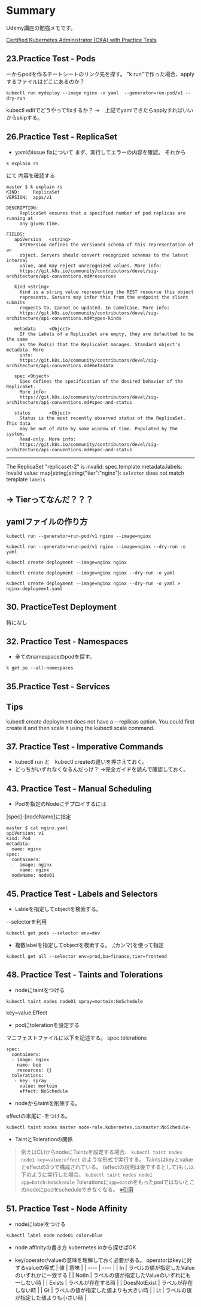 # Summary

Udemy講座の勉強メモです。

[Certified Kubernetes Administrator (CKA) with Practice Tests](https://www.udemy.com/course/certified-kubernetes-administrator-with-practice-tests/)


## 23.Practice Test - Pods
一からpodを作るチートシートのリンク先を探す。
"k run"で作った場合、applyするファイルはどこにあるのか？

```yamlの出力コマンド
kubectl run mydeploy --image nginx -o yaml  --generator=run-pod/v1 --dry-run
```


kubectl editでどうやってfixするか？
->　上記でyamlできたらapplyすればいいからskipする。

## 26.Practice Test - ReplicaSet

* yamlのissue fixについて
まず、実行してエラーの内容を確認。
それから
```
k explain rs
```
にて
内容を確認する

```確認結果
master $ k explain rs
KIND:     ReplicaSet
VERSION:  apps/v1

DESCRIPTION:
     ReplicaSet ensures that a specified number of pod replicas are running at
     any given time.

FIELDS:
   apiVersion   <string>
     APIVersion defines the versioned schema of this representation of an
     object. Servers should convert recognized schemas to the latest internal
     value, and may reject unrecognized values. More info:
     https://git.k8s.io/community/contributors/devel/sig-architecture/api-conventions.md#resources

   kind <string>
     Kind is a string value representing the REST resource this object
     represents. Servers may infer this from the endpoint the client submits
     requests to. Cannot be updated. In CamelCase. More info:
     https://git.k8s.io/community/contributors/devel/sig-architecture/api-conventions.md#types-kinds

   metadata     <Object>
     If the Labels of a ReplicaSet are empty, they are defaulted to be the same
     as the Pod(s) that the ReplicaSet manages. Standard object's metadata. More
     info:
     https://git.k8s.io/community/contributors/devel/sig-architecture/api-conventions.md#metadata

   spec <Object>
     Spec defines the specification of the desired behavior of the ReplicaSet.
     More info:
     https://git.k8s.io/community/contributors/devel/sig-architecture/api-conventions.md#spec-and-status

   status       <Object>
     Status is the most recently observed status of the ReplicaSet. This data
     may be out of date by some window of time. Populated by the system.
     Read-only. More info:
     https://git.k8s.io/community/contributors/devel/sig-architecture/api-conventions.md#spec-and-status
```

---
The ReplicaSet "replicaset-2" is invalid: spec.template.metadata.labels: Invalid value: map[string]string{"tier":"nginx"}: `selector` does not match template `labels`

-> Tierってなんだ？？？
---


## yamlファイルの作り方

```Create an NGINX Pod
kubectl run --generator=run-pod/v1 nginx --image=nginx

```



```Generate POD Manifest YAML file (-o yaml). Don't create it(--dry-run)
kubectl run --generator=run-pod/v1 nginx --image=nginx --dry-run -o yaml
```


```Create a deployment
kubectl create deployment --image=nginx nginx
```


```Generate Deployment YAML file (-o yaml). Don't create it(--dry-run)
kubectl create deployment --image=nginx nginx --dry-run -o yaml
```

```Generate Deployment YAML file (-o yaml). Don't create it(--dry-run) with 4 Replicas (--replicas=4)
kubectl create deployment --image=nginx nginx --dry-run -o yaml > nginx-deployment.yaml
```

## 30. PracticeTest Deployment


特になし

## 32. Practice Test - Namespaces

* 全てのnamespaceのpodを探す。

```
k get po --all-namespaces
```

## 35.Practice Test - Services

## Tips

kubectl create deployment does not have a --replicas option. 
You could first create it and then scale it using the kubectl scale command.

## 37. Practice Test - Imperative Commands

* kubectl run と　kubectl createの違いを押さえておく。
* どっちがいずれなくなるんだっけ？ ->完全ガイドを読んで確認しておく。


## 43. Practice Test - Manual Scheduling

* Podを指定のNodeにデプロイするには

[spec]-[nodeName]に指定
```
master $ cat nginx.yaml
apiVersion: v1
kind: Pod
metadata:
  name: nginx
spec:
  containers:
  -  image: nginx
     name: nginx
  nodeName: node01
```


## 45. Practice Test - Labels and Selectors

* Lableを指定してobjectを検索する。

--selectorを利用
```
kubectl get pods --selector env=dev
```
* 複数labelを指定してobjectを検索する。
,(カンマ)を使って指定
```
kubectl get all --selector env=prod,bu=finance,tier=frontend
```

## 48. Practice Test - Taints and Tolerations
* nodeにtaintをつける
```
kubectl taint nodes node01 spray=mortein:NoSchedule
```
key=value:Effect


* podにtolerationを設定する

マニフェストファイルに以下を記述する。
spec.tolerations
```
spec:
  containers:
  - image: nginx
    name: bee
    resources: {}
  tolerations:
   - key: spray
     value: mortein
     effect: NoSchedule
 ```
 
 * nodeからtaintを削除する。
 
 effectの末尾に`-`をつける。
 
 ```
 kubectl taint nodes master node-role.kubernetes.io/master:NoSchedule-
 ```
 
* TaintとTolerationの関係

>例えばCLIからnodeにTaintsを設定する場合、
>`kubectl taint nodes node1 key=value:effect`
>のような形式で実行する。
>Taintsはkeyとvalueとeffectの3つで構成されている。
>(effectの説明は後でするとして)もし以下のように実行した場合、
>`kubectl taint nodes node1 app=batch:NoSchedule`
>Tolerationsに`app=batch`をもったpodではないとこのnodeにpodをscheduleできなくなる。
[※引用](https://qiita.com/sheepland/items/8fedae15e157c102757f)


## 51. Practice Test - Node Affinity
* nodeにlabelをつける
```
kubectl label node node01 color=blue
```

* node affinityの書き方
kubernetes.ioから探せばOK

* key/operator/valueの意味を理解しておく必要がある。
operatorはkeyに対するvalueの等式
|  値  |  意味  |
| ---- | ---- |
|  In  |  ラベルの値が指定したValueのいずれかに一致する  |
|  NotIn  |  ラベルの値が指定したValueのいずれにも一しない時  |
|  Exists  |  ラベルが存在する時  |
|  DoesNotExist  |  ラベルが存在しない時  |
|  Gt  |  ラベルの値が指定した値よりも大きい時  |
|  Lt  |  ラベルの値が指定した値よりも小さい時  |

	
